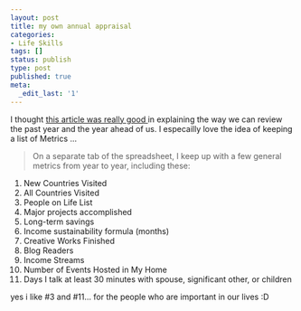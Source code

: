 ```yaml
---
layout: post
title: my own annual appraisal
categories:
- Life Skills
tags: []
status: publish
type: post
published: true
meta:
  _edit_last: '1'
---
```

I thought <a href="http://chrisguillebeau.com/3x5/how-to-conduct-your-own-annual-review/">this article was really good </a>in explaining the way we can review the past year and the year ahead of us. I especailly love the idea of keeping a list of Metrics ...
<blockquote>On a separate tab of the spreadsheet, I keep up with a few general metrics from year to year, including these:</blockquote>
<ol>
	<li>New Countries Visited</li>
	<li>All Countries Visited</li>
	<li>People on Life List</li>
	<li>Major projects accomplished</li>
	<li>Long-term savings</li>
	<li>Income sustainability formula (months)</li>
	<li>Creative Works Finished</li>
	<li>Blog Readers</li>
	<li>Income Streams</li>
	<li>Number of Events Hosted in My Home</li>
	<li>Days I talk at least 30 minutes with spouse, significant other, or children</li>
</ol>
yes i like #3 and #11... for the people who are important in our lives :D
